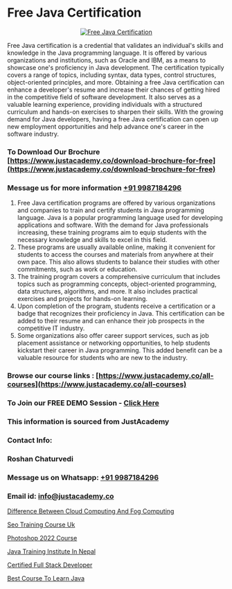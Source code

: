 # Free Java Certification

<p align="center">
  <a href="https://justacademy.co/course-detail/core-java-training">
    <img src="https://justacademy.co/storage2/course_image/1677245426_course_image.webp" alt="Free Java Certification">
  </a>
</p>


Free Java certification is a credential that validates an individual's skills and knowledge in the Java programming language. It is offered by various organizations and institutions, such as Oracle and IBM, as a means to showcase one's proficiency in Java development. The certification typically covers a range of topics, including syntax, data types, control structures, object-oriented principles, and more. Obtaining a free Java certification can enhance a developer's resume and increase their chances of getting hired in the competitive field of software development. It also serves as a valuable learning experience, providing individuals with a structured curriculum and hands-on exercises to sharpen their skills. With the growing demand for Java developers, having a free Java certification can open up new employment opportunities and help advance one's career in the software industry.
### To Download Our Brochure [https://www.justacademy.co/download-brochure-for-free](https://www.justacademy.co/download-brochure-for-free)
### Message us for more information [+91 9987184296](https://api.whatsapp.com/send?phone=919987184296)
1) Free Java certification programs are offered by various organizations and companies to train and certify students in Java programming language.
Java is a popular programming language used for developing applications and software. With the demand for Java professionals increasing, these training programs aim to equip students with the necessary knowledge and skills to excel in this field.
2) These programs are usually available online, making it convenient for students to access the courses and materials from anywhere at their own pace. This also allows students to balance their studies with other commitments, such as work or education.
3) The training program covers a comprehensive curriculum that includes topics such as programming concepts, object-oriented programming, data structures, algorithms, and more. It also includes practical exercises and projects for hands-on learning.
4) Upon completion of the program, students receive a certification or a badge that recognizes their proficiency in Java. This certification can be added to their resume and can enhance their job prospects in the competitive IT industry.
5) Some organizations also offer career support services, such as job placement assistance or networking opportunities, to help students kickstart their career in Java programming. This added benefit can be a valuable resource for students who are new to the industry.

### Browse our course links : [https://www.justacademy.co/all-courses](https://www.justacademy.co/all-courses) 
### To Join our FREE DEMO Session - [Click Here](https://www.justacademy.co/register-for-course-demo)


### This information is sourced from JustAcademy
### Contact Info:
### Roshan Chaturvedi
### Message us on Whatsapp: [+91 9987184296](https://api.whatsapp.com/send?phone=919987184296)
### Email id: [info@justacademy.co](mailto:info@justacademy.co)
                
[Difference Between Cloud Computing And Fog Computing](https://www.linkedin.com/pulse/difference-between-cloud-computing-fog-justacademy-liverpool-ghogf?trackingId=2eFs3ccqArxagjQhzXOXDQ%3D%3D&lipi=urn%3Ali%3Apage%3Ad_flagship3_company_admin%3BwUUQsYTGTZy3zMvOP%2FpbFA%3D%3D)

[Seo Training Course Uk](https://www.linkedin.com/pulse/seo-training-course-uk-justacademyderby-mso5e?trackingId=Gv8rr8FR0j99PP%2BxAwWE%2BA%3D%3D&lipi=urn%3Ali%3Apage%3Ad_flagship3_company_admin%3BkRT1kc0YQHOTvx7WftmAwA%3D%3D)

[Photoshop 2022 Course](https://medium.com/@prempja40/photoshop-2022-course-aa56b1b01cc0)

[Java Training Institute In Nepal](https://medium.com/@AkashSingh2052/java-training-institute-in-nepal-3e4902e554ae)

[Certified Full Stack Developer](https://justacademyin.github.io/justacademy/certified-full-stack-developer)

[Best Course To Learn Java](https://justacademyin.github.io/justacademy/best-course-to-learn-java)

